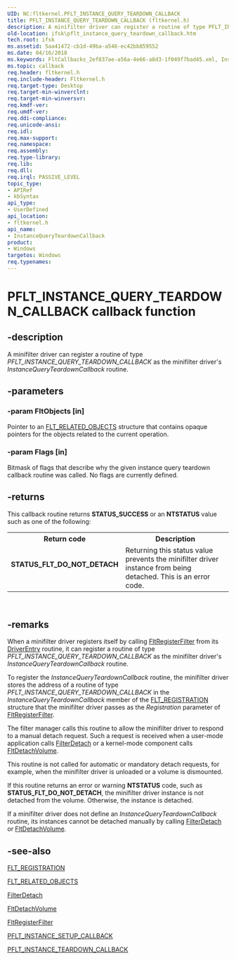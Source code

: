 ```yaml
---
UID: NC:fltkernel.PFLT_INSTANCE_QUERY_TEARDOWN_CALLBACK
title: PFLT_INSTANCE_QUERY_TEARDOWN_CALLBACK (fltkernel.h)
description: A minifilter driver can register a routine of type PFLT_INSTANCE_QUERY_TEARDOWN_CALLBACK as the minifilter driver's InstanceQueryTeardownCallback routine.
old-location: ifsk\pflt_instance_query_teardown_callback.htm
tech.root: ifsk
ms.assetid: 5aa41472-cb1d-49ba-a546-ec42bb859552
ms.date: 04/16/2018
ms.keywords: FltCallbacks_2ef837ae-a56a-4e66-a8d3-1f049f7bad45.xml, InstanceQueryTeardownCallback, InstanceQueryTeardownCallback routine [Installable File System Drivers], PFLT_INSTANCE_QUERY_TEARDOWN_CALLBACK, fltkernel/InstanceQueryTeardownCallback, ifsk.pflt_instance_query_teardown_callback
ms.topic: callback
req.header: fltkernel.h
req.include-header: Fltkernel.h
req.target-type: Desktop
req.target-min-winverclnt: 
req.target-min-winversvr: 
req.kmdf-ver: 
req.umdf-ver: 
req.ddi-compliance: 
req.unicode-ansi: 
req.idl: 
req.max-support: 
req.namespace: 
req.assembly: 
req.type-library: 
req.lib: 
req.dll: 
req.irql: PASSIVE_LEVEL
topic_type:
- APIRef
- kbSyntax
api_type:
- UserDefined
api_location:
- fltkernel.h
api_name:
- InstanceQueryTeardownCallback
product:
- Windows
targetos: Windows
req.typenames: 
---
```


# PFLT_INSTANCE_QUERY_TEARDOWN_CALLBACK callback function


## -description


A minifilter driver can register a routine of type <i>PFLT_INSTANCE_QUERY_TEARDOWN_CALLBACK</i> as the minifilter driver's <i>InstanceQueryTeardownCallback</i> routine. 


## -parameters




### -param FltObjects [in]

Pointer to an <a href="https://msdn.microsoft.com/library/windows/hardware/ff544816">FLT_RELATED_OBJECTS</a> structure that contains opaque pointers for the objects related to the current operation. 


### -param Flags [in]

Bitmask of flags that describe why the given instance query teardown callback routine was called. No flags are currently defined. 


## -returns



This callback routine returns <b>STATUS_SUCCESS</b> or an <b>NTSTATUS</b> value such as one of the following: 

<table>
<tr>
<th>Return code</th>
<th>Description</th>
</tr>
<tr>
<td width="40%">
<dl>
<dt><b>STATUS_FLT_DO_NOT_DETACH</b></dt>
</dl>
</td>
<td width="60%">
Returning this status value prevents the minifilter driver instance from being detached. This is an error code. 

</td>
</tr>
</table>
 




## -remarks



When a minifilter driver registers itself by calling <a href="https://msdn.microsoft.com/library/windows/hardware/ff544305">FltRegisterFilter</a> from its <a href="https://msdn.microsoft.com/library/windows/hardware/ff552644">DriverEntry</a> routine, it can register a routine of type <i>PFLT_INSTANCE_QUERY_TEARDOWN_CALLBACK</i> as the minifilter driver's <i>InstanceQueryTeardownCallback</i> routine. 

To register the <i>InstanceQueryTeardownCallback</i> routine, the minifilter driver stores the address of a routine of type <i>PFLT_INSTANCE_QUERY_TEARDOWN_CALLBACK</i> in the <i>InstanceQueryTeardownCallback</i> member of the <a href="https://msdn.microsoft.com/library/windows/hardware/ff544811">FLT_REGISTRATION</a> structure that the minifilter driver passes as the <i>Registration</i> parameter of <a href="https://msdn.microsoft.com/library/windows/hardware/ff544305">FltRegisterFilter</a>. 

The filter manager calls this routine to allow the minifilter driver to respond to a manual detach request. Such a request is received when a user-mode application calls <a href="https://msdn.microsoft.com/library/windows/hardware/ff540475">FilterDetach</a> or a kernel-mode component calls <a href="https://msdn.microsoft.com/library/windows/hardware/ff542041">FltDetachVolume</a>. 

This routine is not called for automatic or mandatory detach requests, for example, when the minifilter driver is unloaded or a volume is dismounted. 

If this routine returns an error or warning <b>NTSTATUS</b> code, such as <b>STATUS_FLT_DO_NOT_DETACH</b>, the minifilter driver instance is not detached from the volume. Otherwise, the instance is detached. 

If a minifilter driver does not define an <i>InstanceQueryTeardownCallback</i> routine, its instances cannot be detached manually by calling <a href="https://msdn.microsoft.com/library/windows/hardware/ff540475">FilterDetach</a> or <a href="https://msdn.microsoft.com/library/windows/hardware/ff542041">FltDetachVolume</a>. 




## -see-also




<a href="https://msdn.microsoft.com/library/windows/hardware/ff544811">FLT_REGISTRATION</a>



<a href="https://msdn.microsoft.com/library/windows/hardware/ff544816">FLT_RELATED_OBJECTS</a>



<a href="https://msdn.microsoft.com/library/windows/hardware/ff540475">FilterDetach</a>



<a href="https://msdn.microsoft.com/library/windows/hardware/ff542041">FltDetachVolume</a>



<a href="https://msdn.microsoft.com/library/windows/hardware/ff544305">FltRegisterFilter</a>



<a href="https://msdn.microsoft.com/library/windows/hardware/ff551096">PFLT_INSTANCE_SETUP_CALLBACK</a>



<a href="https://msdn.microsoft.com/library/windows/hardware/ff551098">PFLT_INSTANCE_TEARDOWN_CALLBACK</a>
 

 

